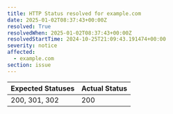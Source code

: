 ```yaml
---
title: HTTP Status resolved for example.com
date: 2025-01-02T08:37:43+00:00Z
resolved: True
resolvedWhen: 2025-01-02T08:37:43+00:00Z
resolvedStartTime: 2024-10-25T21:09:43.191474+00:00
severity: notice
affected:
  - example.com
section: issue
---
```


| Expected Statuses | Actual Status  |
|-------------------|----------------|
| 200, 301, 302 | 200 |
